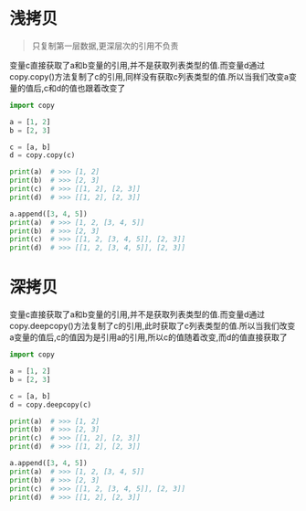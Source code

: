 # 浅拷贝
> 只复制第一层数据,更深层次的引用不负责

变量c直接获取了a和b变量的引用,并不是获取列表类型的值.而变量d通过copy.copy()方法复制了c的引用,同样没有获取c列表类型的值.所以当我们改变a变量的值后,c和d的值也跟着改变了
```python
import copy

a = [1, 2]
b = [2, 3]

c = [a, b]
d = copy.copy(c)

print(a)  # >>> [1, 2]
print(b)  # >>> [2, 3]
print(c)  # >>> [[1, 2], [2, 3]]
print(d)  # >>> [[1, 2], [2, 3]]

a.append([3, 4, 5])
print(a)  # >>> [1, 2, [3, 4, 5]]
print(b)  # >>> [2, 3]
print(c)  # >>> [[1, 2, [3, 4, 5]], [2, 3]]
print(d)  # >>> [[1, 2, [3, 4, 5]], [2, 3]]
```
# 深拷贝
变量c直接获取了a和b变量的引用,并不是获取列表类型的值.而变量d通过copy.deepcopy()方法复制了c的引用,此时获取了c列表类型的值.所以当我们改变a变量的值后,c的值因为是引用a的引用,所以c的值随着改变,而d的值直接获取了
```python
import copy

a = [1, 2]
b = [2, 3]

c = [a, b]
d = copy.deepcopy(c)

print(a)  # >>> [1, 2]
print(b)  # >>> [2, 3]
print(c)  # >>> [[1, 2], [2, 3]]
print(d)  # >>> [[1, 2], [2, 3]]

a.append([3, 4, 5])
print(a)  # >>> [1, 2, [3, 4, 5]]
print(b)  # >>> [2, 3]
print(c)  # >>> [[1, 2, [3, 4, 5]], [2, 3]]
print(d)  # >>> [[1, 2], [2, 3]]
```